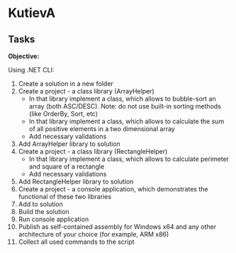 # KutievA



## Tasks

**Objective:** 

Using .NET CLI:
1. Create a solution in a new folder
2. Create a project - a class library (ArrayHelper)
   - In that library implement a class, which allows to bubble-sort an array (both ASC/DESC). Note: do not use built-in sorting methods (like OrderBy, Sort, etc)
   - In that library implement a class, which allows to calculate the sum of all positive elements in a two dimensional array
   - Add necessary validations
3. Add ArrayHelper library to solution
4. Create a project - a class library (RectangleHelper)
   - In that library implement a class, which allows to calculate perimeter and square of a rectangle
   - Add necessary validations
5. Add RectangleHelper library to solution
6. Create a project - a console application, which demonstrates the functional of these two libraries
7. Add to solution
8. Build the solution
9. Run console application
10. Publish as self-contained assembly for Windows x64 and any other architecture of your choice (for example, ARM x86)
11. Collect all used commands to the script

